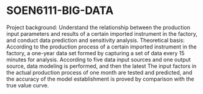 # SOEN6111-BIG-DATA
Project background: Understand the relationship between the production input parameters and results of a certain imported instrument in the factory, and conduct data prediction and sensitivity analysis.
Theoretical basis: According to the production process of a certain imported instrument in the factory, a one-year data set formed by capturing a set of data every 15 minutes for analysis. According to five data input sources and one output source, data modeling is performed, and then the latest The input factors in the actual production process of one month are tested and predicted, and the accuracy of the model establishment is proved by comparison with the true value curve.
